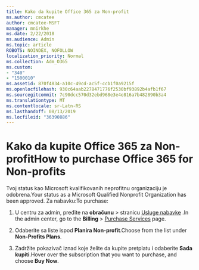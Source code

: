 ```yaml
---
title: Kako da kupite Office 365 za Non-profit
ms.author: cmcatee
author: cmcatee-MSFT
manager: mnirkhe
ms.date: 2/22/2018
ms.audience: Admin
ms.topic: article
ROBOTS: NOINDEX, NOFOLLOW
localization_priority: Normal
ms.collection: Adm_O365
ms.custom:
- "340"
- "1500010"
ms.assetid: 870f4834-a10c-49cd-ac5f-ccb1f0a9215f
ms.openlocfilehash: 930c64aab2278471776f2530bf93892b4afb1f67
ms.sourcegitcommit: 7c90dcc570d32ebd968e3e4e816a7b482890b3a4
ms.translationtype: MT
ms.contentlocale: sr-Latn-RS
ms.lasthandoff: 08/13/2019
ms.locfileid: "36390886"
---
```

# <a name="how-to-purchase-office-365-for-non-profits"></a><span data-ttu-id="d86ab-102">Kako da kupite Office 365 za Non-profit</span><span class="sxs-lookup"><span data-stu-id="d86ab-102">How to purchase Office 365 for Non-profits</span></span>

<span data-ttu-id="d86ab-103">Tvoj status kao Microsoft kvalifikovanih neprofitnu organizaciju je odobrena.</span><span class="sxs-lookup"><span data-stu-id="d86ab-103">Your status as a Microsoft Qualified Nonprofit Organization has been approved.</span></span> <span data-ttu-id="d86ab-104">Za nabavku:</span><span class="sxs-lookup"><span data-stu-id="d86ab-104">To purchase:</span></span>
  
1. <span data-ttu-id="d86ab-105">U centru za admin, pređite na **obračunu** \> stranicu [Usluge nabavke](https://go.microsoft.com/fwlink/p/?linkid=868433) .</span><span class="sxs-lookup"><span data-stu-id="d86ab-105">In the admin center, go to the **Billing** \> [Purchase Services](https://go.microsoft.com/fwlink/p/?linkid=868433) page.</span></span>

2. <span data-ttu-id="d86ab-106">Odaberite sa liste ispod **Planira Non-profit**.</span><span class="sxs-lookup"><span data-stu-id="d86ab-106">Choose from the list under **Non-Profits Plans**.</span></span>

3. <span data-ttu-id="d86ab-107">Zadržite pokazivač iznad koje želite da kupite pretplatu i odaberite **Sada kupiti**.</span><span class="sxs-lookup"><span data-stu-id="d86ab-107">Hover over the subscription that you want to purchase, and choose **Buy Now**.</span></span>